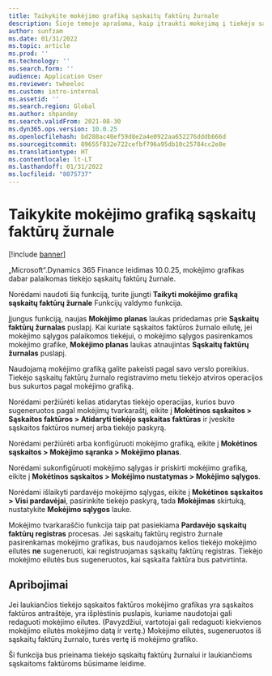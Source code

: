 ```yaml
---
title: Taikykite mokėjimo grafiką sąskaitų faktūrų žurnale
description: Šioje temoje aprašoma, kaip įtraukti mokėjimą į tiekėjo sąskaitų faktūrų žurnalą.
author: sunfzam
ms.date: 01/31/2022
ms.topic: article
ms.prod: ''
ms.technology: ''
ms.search.form: ''
audience: Application User
ms.reviewer: twheeloc
ms.custom: intro-internal
ms.assetid: ''
ms.search.region: Global
ms.author: shpandey
ms.search.validFrom: 2021-08-30
ms.dyn365.ops.version: 10.0.25
ms.openlocfilehash: bd288ac48ef59d8e2a4e0922aa652276dddb666d
ms.sourcegitcommit: 89655f832e722cefbf796a95db10c25784cc2e8e
ms.translationtype: HT
ms.contentlocale: lt-LT
ms.lasthandoff: 01/31/2022
ms.locfileid: "8075737"
---
```

# <a name="apply-a-payment-schedule-to-the-invoice-journal"></a>Taikykite mokėjimo grafiką sąskaitų faktūrų žurnale

[!include [banner](../includes/preview-banner.md)]

„Microsoft“.Dynamics 365 Finance leidimas 10.0.25, mokėjimo grafikas dabar palaikomas tiekėjo sąskaitų faktūrų žurnale.

Norėdami naudoti šią funkciją, turite įjungti **Taikyti mokėjimo grafiką sąskaitų faktūrų žurnale** Funkcijų valdymo funkcija.

Įjungus funkciją, naujas **Mokėjimo planas** laukas pridedamas prie **Sąskaitų faktūrų žurnalas** puslapį. Kai kuriate sąskaitos faktūros žurnalo eilutę, jei mokėjimo sąlygos palaikomos tiekėjui, o mokėjimo sąlygos pasirenkamos mokėjimo grafike, **Mokėjimo planas** laukas atnaujintas **Sąskaitų faktūrų žurnalas** puslapį.

Naudojamą mokėjimo grafiką galite pakeisti pagal savo verslo poreikius. Tiekėjo sąskaitų faktūrų žurnalo registravimo metu tiekėjo atviros operacijos bus sukurtos pagal mokėjimo grafiką.

Norėdami peržiūrėti kelias atidarytas tiekėjo operacijas, kurios buvo sugeneruotos pagal mokėjimų tvarkaraštį, eikite į **Mokėtinos sąskaitos \> Sąskaitos faktūros \> Atidaryti tiekėjo sąskaitas faktūras** ir įveskite sąskaitos faktūros numerį arba tiekėjo paskyrą.

Norėdami peržiūrėti arba konfigūruoti mokėjimo grafiką, eikite į **Mokėtinos sąskaitos \> Mokėjimo sąranka \> Mokėjimo planas**.

Norėdami sukonfigūruoti mokėjimo sąlygas ir priskirti mokėjimo grafiką, eikite į **Mokėtinos sąskaitos \> Mokėjimo nustatymas \> Mokėjimo sąlygos**.

Norėdami išlaikyti pardavėjo mokėjimo sąlygas, eikite į **Mokėtinos sąskaitos \> Visi pardavėjai**, pasirinkite tiekėjo paskyrą, tada **Mokėjimas** skirtuką, nustatykite **Mokėjimo sąlygos** lauke.

Mokėjimo tvarkaraščio funkcija taip pat pasiekiama **Pardavėjo sąskaitų faktūrų registras** procesas. Jei sąskaitų faktūrų registro žurnale pasirenkamas mokėjimo grafikas, bus naudojamos kelios tiekėjo mokėjimo eilutės **ne** sugeneruoti, kai registruojamas sąskaitų faktūrų registras. Tiekėjo mokėjimo eilutės bus sugeneruotos, kai sąskaita faktūra bus patvirtinta.

## <a name="limitation"></a>Apribojimai

Jei laukiančios tiekėjo sąskaitos faktūros mokėjimo grafikas yra sąskaitos faktūros antraštėje, yra išplėstinis puslapis, kuriame naudotojai gali redaguoti mokėjimo eilutes. (Pavyzdžiui, vartotojai gali redaguoti kiekvienos mokėjimo eilutės mokėjimo datą ir vertę.) Mokėjimo eilutės, sugeneruotos iš sąskaitų faktūrų žurnalo, turės vertę iš mokėjimo grafiko.

Ši funkcija bus prieinama tiekėjo sąskaitų faktūrų žurnalui ir laukiančioms sąskaitoms faktūroms būsimame leidime.
